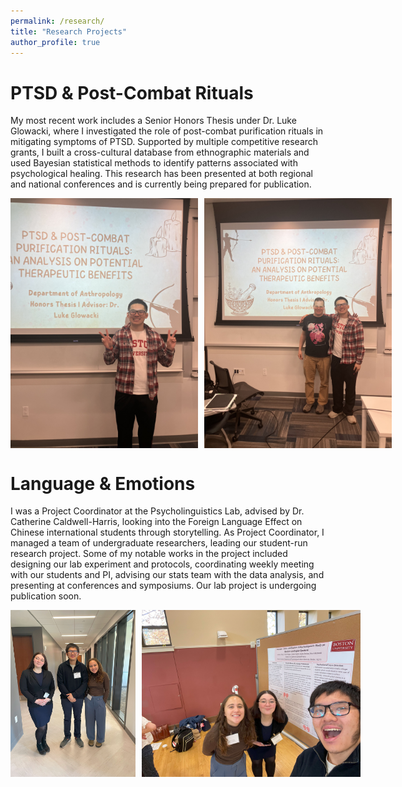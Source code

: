 ```yaml
---
permalink: /research/
title: "Research Projects"
author_profile: true
---
```


PTSD & Post-Combat Rituals
======
My most recent work includes a Senior Honors Thesis under Dr. Luke Glowacki, where I investigated the role of post-combat purification rituals in mitigating symptoms of PTSD. Supported by multiple competitive research grants, I built a cross-cultural database from ethnographic materials and used Bayesian statistical methods to identify patterns associated with psychological healing. This research has been presented at both regional and national conferences and is currently being prepared for publication.

<div style="display: flex; gap: 10px;">
  <img src="https://github.com/ZeddyCraft/itsjon/blob/master/images/IMG_8771.JPG?raw=true" width="300" />
  <img src="https://github.com/ZeddyCraft/itsjon/blob/master/images/Honors%20Thesis%203.JPG?raw=true" width="300" />
</div>


Language & Emotions
======
I was a Project Coordinator at the Psycholinguistics Lab, advised by Dr. Catherine Caldwell-Harris, looking into the Foreign Language Effect on Chinese international students through storytelling. As Project Coordinator, I managed a team of undergraduate researchers, leading our student-run research project. Some of my notable works in the project included designing our lab experiment and protocols, coordinating weekly meeting with our students and PI, advising our stats team with the data analysis, and presenting at conferences and symposiums. Our lab project is undergoing publication soon. 

<div style="display: flex; gap: 10px;">
  <img src="https://github.com/ZeddyCraft/itsjon/blob/master/images/Psycholinguistics%20Lab%201(NEW).jpg?raw=true" width="200" />
  <img src="https://github.com/ZeddyCraft/itsjon/blob/master/images/Psycholinguistics%20Lab%202(NEW).jpg?raw=true" width="350" />
</div>